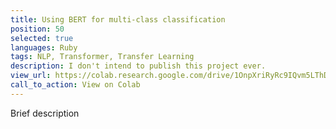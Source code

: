 ```yaml
---
title: Using BERT for multi-class classification
position: 50
selected: true
languages: Ruby
tags: NLP, Transformer, Transfer Learning
description: I don't intend to publish this project ever.
view_url: https://colab.research.google.com/drive/1OnpXriRyRc9IQvm5LThD0R1PBtpQc9zf#scrollTo=MYWzeGSY2xh3
call_to_action: View on Colab
---
```


Brief description